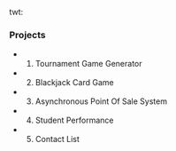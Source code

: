 twt:

### Projects

 - 1. Tournament Game Generator
 - 2. Blackjack Card Game
 - 3. Asynchronous Point Of Sale System
 - 4. Student Performance
 - 5. Contact List
